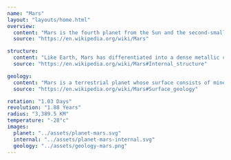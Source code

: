 ```yaml
---
name: "Mars"
layout: "layouts/home.html"
overview:
  content: "Mars is the fourth planet from the Sun and the second-smallest planet in the Solar System, being larger than only Mercury. In English, Mars carries the name of the Roman god of war and is often referred to as the 'Red Planet'."
  source: "https://en.wikipedia.org/wiki/Mars"

structure:
  content: "Like Earth, Mars has differentiated into a dense metallic core overlaid by less dense materials. Scientists initially determined that the core is at least partially liquid. Current models of its interior imply a core consisting primarily of iron and nickel with about 16–17% sulfur."
  source: "https://en.wikipedia.org/wiki/Mars#Internal_structure"

geology:
  content: "Mars is a terrestrial planet whose surface consists of minerals containing silicon and oxygen, metals, and other elements that typically make up rock. The surface is primarily composed of tholeiitic basalt, although parts are more silica-rich than typical basalt."
  source: "https://en.wikipedia.org/wiki/Mars#Surface_geology"

rotation: "1.03 Days"
revolution: "1.88 Years"
radius: "3,389.5 KM"
temperature: "-28°c"
images:
  planet: "../assets/planet-mars.svg"
  internal: "../assets/planet-mars-internal.svg"
  geology: "../assets/geology-mars.png"
---
```

